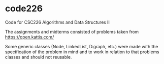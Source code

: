 # code226
Code for CSC226 Algorithms and Data Structures II

The assignments and midterms consisted of problems taken from https://open.kattis.com/

Some generic classes (Node, LinkedList, Digraph, etc.) were made with the specification of the problem in mind and to work in relation to that problems classes and should not reusable. 

